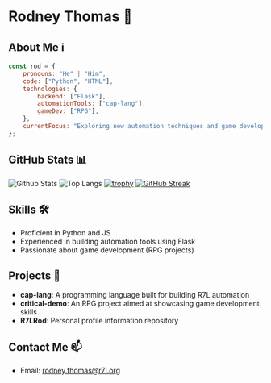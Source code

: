# Rodney Thomas 🚀

## About Me ℹ️

```javascript
const rod = {
    pronouns: "He" | "Him",
    code: ["Python", "HTML"],
    technologies: {
        backend: ["Flask"],
        automationTools: ["cap-lang"],
        gameDev: ["RPG"],
    },
    currentFocus: "Exploring new automation techniques and game development concepts"
};
```

## GitHub Stats 📊

![Github Stats](https://github-readme-stats.vercel.app/api?username=rodthom90)
![Top Langs](https://github-readme-stats.vercel.app/api/top-langs/?username=rodthom90)
[![trophy](https://github-profile-trophy.vercel.app/?username=rodthom90)](https://github.com/rodthom90)
[![GitHub Streak](https://streak-stats.demolab.com/?user=rodthom90)](https://git.io/streak-stats)

## Skills 🛠️

- Proficient in Python and JS
- Experienced in building automation tools using Flask
- Passionate about game development (RPG projects)

## Projects 🚀

- **cap-lang**: A programming language built for building R7L automation
- **critical-demo**: An RPG project aimed at showcasing game development skills
- **R7LRod**: Personal profile information repository

## Contact Me 📫

- Email: [rodney.thomas@r7l.org](mailto:rodney.thomas@r7l.org)
